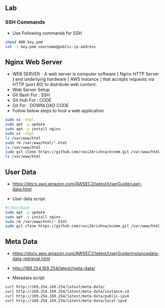 ## Lab 

### SSH Commands
- Use Following commands for SSH
```bash
chmod 400 key.pem
ssh -i key.pem username@public-ip-address
```


## Nginx Web Server
- WEB SERVER - A web server is computer software [ Nginx HTTP Server ] and underlying hardware  [ AWS Instance ] that accepts requests via HTTP (port 80)  to distribute web content.
- Web Server Setup
- Git Bash For : SSH
- Git Hub For : CODE
- Git For : DOWNLOAD CODE
- Follow below steps to host a web application

```bash
sudo ss -ntpl
sudo apt -y update
sudo apt -y install nginx
sudo ss -ntpl
ls /var/www/html
sudo rm /var/www/html/*.html
ls /var/www/html
sudo git clone https://github.com/ravi2krishna/ecomm.git /var/www/html
ls /var/www/html
```

## User Data
- https://docs.aws.amazon.com/AWSEC2/latest/UserGuide/user-data.html

- User data script
```bash
#!/bin/bash
sudo apt -y update
sudo apt -y install nginx
sudo rm /var/www/html/*.html
sudo git clone https://github.com/ravi2krishna/ecomm.git /var/www/html
```
## Meta Data
- https://docs.aws.amazon.com/AWSEC2/latest/UserGuide/instancedata-data-retrieval.html
- http://169.254.169.254/latest/meta-data/

- Metadata script
```bash
curl http://169.254.169.254/latest/meta-data/
curl http://169.254.169.254/latest/meta-data/instance-id
curl http://169.254.169.254/latest/meta-data/public-ipv4
curl http://169.254.169.254/latest/meta-data/local-ipv4
```






